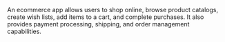 An ecommerce app allows users to shop online, browse product catalogs, create wish lists, add items to a cart, and complete purchases. It also provides payment processing, shipping, and order management capabilities.
